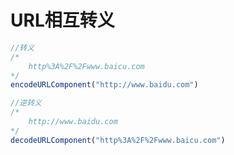 # URL相互转义

```javascript
//转义
/*
	http%3A%2F%2Fwww.baicu.com
*/
encodeURLComponent("http://www.baidu.com")

//逆转义
/*
	http://www.baidu.com
*/
decodeURLComponent("http%3A%2F%2Fwww.baicu.com")

```

